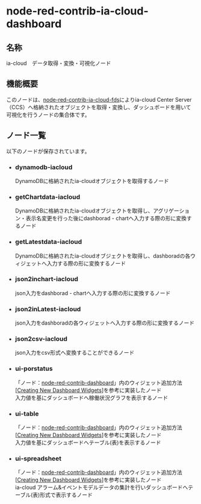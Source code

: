 # node-red-contrib-ia-cloud-dashboard

## 名称
ia-cloud　データ取得・変換・可視化ノード



## 機能概要

このノードは、[node-red-contrib-ia-cloud-fds](https://github.com/ia-cloud/node-red-contrib-ia-cloud-fds)によりia-cloud Center Server（CCS）へ格納されたオブジェクトを取得・変換し、ダッシュボードを用いて可視化を行うノードの集合体です。

## ノード一覧
以下のノードが保存されています。  

- ### dynamodb-iacloud
  DynamoDBに格納されたia-cloudオブジェクトを取得するノード  
  
- ### getChartdata-iacloud
  DynamoDBに格納されたia-cloudオブジェクトを取得し、アグリゲーション・表示名変更を行った後にdashborad - chartへ入力する際の形に変換するノード  

- ### getLatestdata-iacloud
  DynamoDBに格納されたia-cloudオブジェクトを取得し、dashboradの各ウィジェットへ入力する際の形に変換するノード 

- ### json2inchart-iacloud
  json入力をdashborad - chartへ入力する際の形に変換するノード  

- ### json2inLatest-iacloud
  json入力をdashboradの各ウィジェットへ入力する際の形に変換するノード 

- ### json2csv-iacloud
  json入力をcsv形式へ変換することができるノード   

- ### ui-porstatus
  「ノード：[node-red-contrib-dashboard](https://github.com/node-red/node-red-dashboard)」内のウィジェット追加方法[[Creating New Dashboard Widgets](https://github.com/node-red/node-red-dashboard/wiki/Creating-New-Dashboard-Widgets)]を参考に実装したノード   
  入力値を基にダッシュボードへ稼働状況グラフを表示するノード  
- ### ui-table
  「ノード：[node-red-contrib-dashboard](https://github.com/node-red/node-red-dashboard)」内のウィジェット追加方法[[Creating New Dashboard Widgets](https://github.com/node-red/node-red-dashboard/wiki/Creating-New-Dashboard-Widgets)]を参考に実装したノード  
  入力値を基にダッシュボードへテーブル(表)を表示するノード  

- ### ui-spreadsheet
  「ノード：[node-red-contrib-dashboard](https://github.com/node-red/node-red-dashboard)」内のウィジェット追加方法[[Creating New Dashboard Widgets](https://github.com/node-red/node-red-dashboard/wiki/Creating-New-Dashboard-Widgets)]を参考に実装したノード  
  ia-cloud アラーム&イベントモデルデータの集計を行いダッシュボードへテーブル(表)形式で表示するノード  